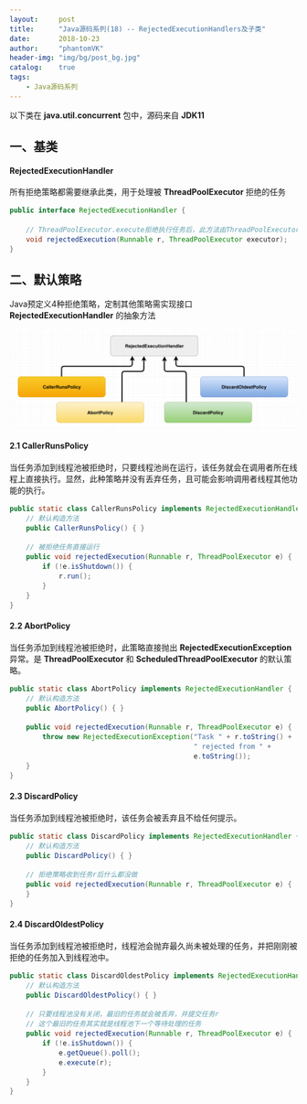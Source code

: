 ```yaml
---
layout:     post
title:      "Java源码系列(18) -- RejectedExecutionHandlers及子类"
date:       2018-10-23
author:     "phantomVK"
header-img: "img/bg/post_bg.jpg"
catalog:    true
tags:
    - Java源码系列
---
```


以下类在 __java.util.concurrent__ 包中，源码来自 __JDK11__

## 一、基类

#### RejectedExecutionHandler

所有拒绝策略都需要继承此类，用于处理被 __ThreadPoolExecutor__ 拒绝的任务

```java
public interface RejectedExecutionHandler {
    
    // ThreadPoolExecutor.execute拒绝执行任务后，此方法由ThreadPoolExecutor调用
    void rejectedExecution(Runnable r, ThreadPoolExecutor executor);
}
```

## 二、默认策略

Java预定义4种拒绝策略，定制其他策略需实现接口 __RejectedExecutionHandler__ 的抽象方法

![RejectedExecutionHandlers](/img/java/RejectedExecutionHandlers.png)

#### 2.1 CallerRunsPolicy

当任务添加到线程池被拒绝时，只要线程池尚在运行，该任务就会在调用者所在线程上直接执行。显然，此种策略并没有丢弃任务，且可能会影响调用者线程其他功能的执行。

```java
public static class CallerRunsPolicy implements RejectedExecutionHandler {
    // 默认构造方法
    public CallerRunsPolicy() { }

    // 被拒绝任务直接运行
    public void rejectedExecution(Runnable r, ThreadPoolExecutor e) {
        if (!e.isShutdown()) {
            r.run();
        }
    }
}
```

#### 2.2 AbortPolicy

当任务添加到线程池被拒绝时，此策略直接抛出 __RejectedExecutionException__ 异常。是 __ThreadPoolExecutor__ 和 __ScheduledThreadPoolExecutor__ 的默认策略。

```java
public static class AbortPolicy implements RejectedExecutionHandler {
    // 默认构造方法
    public AbortPolicy() { }

    public void rejectedExecution(Runnable r, ThreadPoolExecutor e) {
        throw new RejectedExecutionException("Task " + r.toString() +
                                             " rejected from " +
                                             e.toString());
    }
}
```

#### 2.3 DiscardPolicy

当任务添加到线程池被拒绝时，该任务会被丢弃且不给任何提示。

```java
public static class DiscardPolicy implements RejectedExecutionHandler {
    // 默认构造方法
    public DiscardPolicy() { }

    // 拒绝策略收到任务r后什么都没做
    public void rejectedExecution(Runnable r, ThreadPoolExecutor e) {
    }
}
```

#### 2.4 DiscardOldestPolicy

当任务添加到线程池被拒绝时，线程池会抛弃最久尚未被处理的任务，并把刚刚被拒绝的任务加入到线程池中。

```java
public static class DiscardOldestPolicy implements RejectedExecutionHandler {
    // 默认构造方法
    public DiscardOldestPolicy() { }

    // 只要线程池没有关闭，最旧的任务就会被丢弃，并提交任务r
    // 这个最旧的任务其实就是线程池下一个等待处理的任务
    public void rejectedExecution(Runnable r, ThreadPoolExecutor e) {
        if (!e.isShutdown()) {
            e.getQueue().poll();
            e.execute(r);
        }
    }
}
```